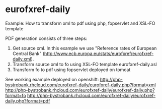 # eurofxref-daily
Example: How to transform xml to pdf using php, fopservlet and XSL-FO template

PDF generation consists of three steps:
1. Get source xml. In this example we use "Reference rates of European Central Bank" (http://www.ecb.europa.eu/stats/eurofxref/eurofxref-daily.xml). 
2. Transform source xml to fo using XSL-FO template eurofxref-daily.xsl
3. Transform fo to pdf using fopservlet deployed on tomcat

See working example deployed on openshift:
http://php-bystrobank.rhcloud.com/eurofxref-daily/eurofxref-daily.php?format=xml
http://php-bystrobank.rhcloud.com/eurofxref-daily/eurofxref-daily.php?format=fo
http://php-bystrobank.rhcloud.com/eurofxref-daily/eurofxref-daily.php?format=pdf
